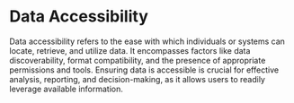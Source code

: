 # Data Accessibility

Data accessibility refers to the ease with which individuals or systems can locate, retrieve, and utilize data. It encompasses factors like data discoverability, format compatibility, and the presence of appropriate permissions and tools. Ensuring data is accessible is crucial for effective analysis, reporting, and decision-making, as it allows users to readily leverage available information.